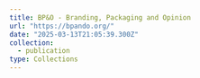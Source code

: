 ```yaml
---
title: BP&O - Branding, Packaging and Opinion
url: "https://bpando.org/"
date: "2025-03-13T21:05:39.300Z"
collection:
  - publication
type: Collections
---
```

